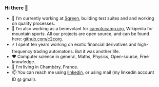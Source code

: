 ### Hi there 👋

- 🔭 I’m currently working at [Sqreen](https://www.sqreen.com/), building test suites and and working on quality processes.
- 🌱 I’m also working as a benevolant for [camptocamp.org](www.camptocamp.org), Wikipedia for mountain sports. All our projects are open source, and can be found here: [github.com/c2corg](https://github.com/c2corg).
- ⚡ I spent ten years working on exotic financial derivatives and high-frequency trading automatons. But it was another life.
- :heart: Computer science in general, Maths, Physics, Open-source, Free knowledge.
- 🏡 I'm living in Chambéry, France.
- 📫 You can reach me using [linkedin](https://www.linkedin.com/in/charlesdebeauchesne/), or using mail (my linkedin account ID @ gmail).

